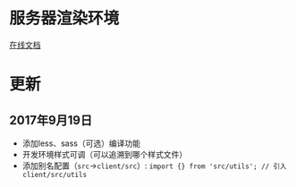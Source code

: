 # 服务器渲染环境

[在线文档](https://code.bonc.com.cn/wangyiyong/docs/blob/master/seed-mobx/README.md)


# 更新

## 2017年9月19日

- 添加less、sass（可选）编译功能 
- 开发环境样式可调（可以追溯到哪个样式文件）
- 添加别名配置（`src`->`client/src`）: `import {} from 'src/utils'; // 引入client/src/utils`